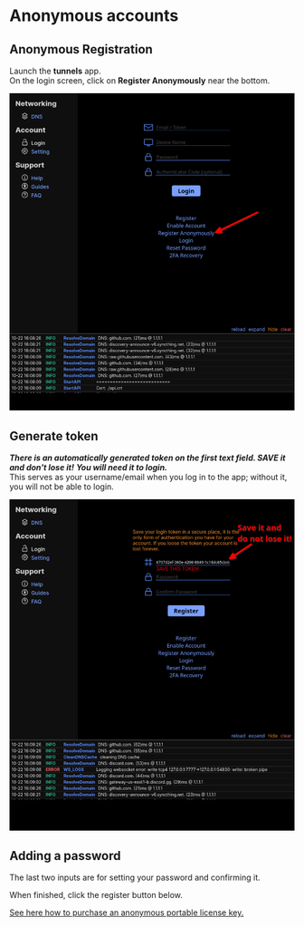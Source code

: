 
# Anonymous accounts

## Anonymous Registration

Launch the **tunnels** app.  
On the login screen, click on **Register Anonymously** near the bottom.

![Register Anonymously](https://raw.githubusercontent.com/tunnels-is/media/master/v3/guides/anon-accounts/register-anon-0.png)

## Generate token

***There is an automatically generated token on the first text field. **SAVE** it and don't lose it!*** 
***You will need it to login.***  
This serves as your username/email when you log in to the app; without it, you will not be able to login.

![Save your token!](https://raw.githubusercontent.com/tunnels-is/media/master/v3/guides/anon-accounts/register-anon-1.png)

## Adding a password

The last two inputs are for setting your password and confirming it.

When finished, click the register button below.

[See here how to purchase an anonymous portable license key.](https://tunnels.is/#/docs/anonymous-portable-license-keys.md)
